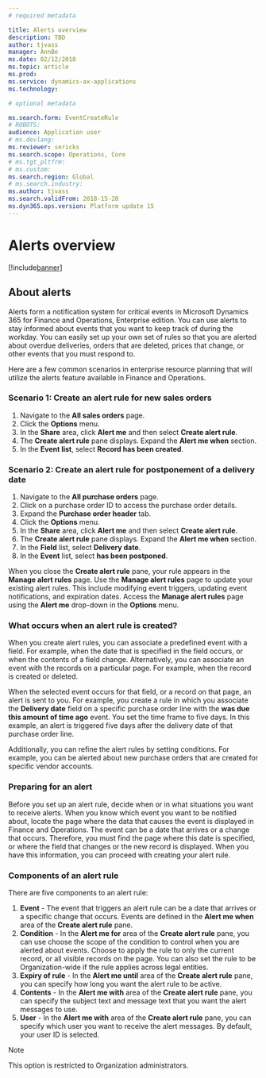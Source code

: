 ```yaml
---
# required metadata

title: Alerts overview
description: TBD
author: tjvass
manager: AnnBe
ms.date: 02/12/2018
ms.topic: article
ms.prod: 
ms.service: dynamics-ax-applications
ms.technology: 

# optional metadata

ms.search.form: EventCreateRule
# ROBOTS:
audience: Application user
# ms.devlang: 
ms.reviewer: sericks
ms.search.scope: Operations, Core
# ms.tgt_pltfrm: 
# ms.custom:
ms.search.region: Global
# ms.search.industry:
ms.author: tjvass
ms.search.validFrom: 2018-15-28
ms.dyn365.ops.version: Platform update 15
---
```


# Alerts overview

[!include[banner](../includes/banner.md)]

## About alerts
Alerts form a notification system for critical events in Microsoft Dynamics 365 for Finance and Operations, Enterprise edition. You can use alerts to stay informed about events that you want to keep track of during the workday. You can easily set up your own set of rules so that you are alerted about overdue deliveries, orders that are deleted, prices that change, or other events that you must respond to.

Here are a few common scenarios in enterprise resource planning that will utilize the alerts feature available in Finance and Operations.

### Scenario 1:  Create an alert rule for new sales orders
   1. Navigate to the **All sales orders** page.
   2. Click the **Options** menu.
   3. In the **Share** area, click **Alert me** and then select  **Create alert rule**.
   4. The **Create alert rule** pane displays. Expand the **Alert me when** section. 
   5. In the **Event list**, select **Record has been created**. 

### Scenario 2:  Create an alert rule for postponement of a delivery date
   1. Navigate to the **All purchase orders** page.
   2. Click on a purchase order ID to access the purchase order details.
   3. Expand the **Purchase order header** tab. 
   4. Click the **Options** menu.
   5. In the **Share** area, click **Alert me** and then select  **Create alert rule**.
   6. The **Create alert rule** pane displays. Expand the **Alert me when** section. 
   7. In the **Field** list, select **Delivery date**.
   8. In the **Event** list, select **has been postponed**. 
	
When you close the **Create alert rule** pane, your rule appears in the **Manage alert rules** page.  Use the **Manage alert rules** page to update your existing alert rules.  This include modifying event triggers, updating event notifications, and expiration dates.  Access the **Manage alert rules** page using the **Alert me** drop-down in the **Options** menu.

### What occurs when an alert rule is created?
When you create alert rules, you can associate a predefined event with a field. For example, when the date that is specified in the field occurs, or when the contents of a field change. Alternatively, you can associate an event with the records on a particular page. For example, when the record is created or deleted. 

When the selected event occurs for that field, or a record on that page, an alert is sent to you. For example, you create a rule in which you associate the **Delivery date** field on a specific purchase order line with the **was due this amount of time ago** event. You set the time frame to five days. In this example, an alert is triggered five days after the delivery date of that purchase order line. 

Additionally, you can refine the alert rules by setting conditions. For example, you can be alerted about new purchase orders that are created for specific vendor accounts. 

### Preparing for an alert
Before you set up an alert rule, decide when or in what situations you want to receive alerts. When you know which event you want to be notified about, locate the page where the data that causes the event is displayed in Finance and Operations. The event can be a date that arrives or a change that occurs. Therefore, you must find the page where this date is specified, or where the field that changes or the new record is displayed. When you have this information, you can proceed with creating your alert rule.

### Components of an alert rule
There are five components to an alert rule:

   1. **Event** - The event that triggers an alert rule can be a date that arrives or a specific change that occurs. Events are defined in the **Alert me when** area of the **Create alert rule** pane.
   2. **Condition** - In the **Alert me for** area of the **Create alert rule** pane, you can use choose the scope of the condition to control when you are alerted about events.  Choose to apply the rule to only the current record, or all visible records on the page.  You can also set the rule to be Organization-wide if the rule applies across legal entities.
   3. **Expiry of rule** - In the **Alert me until** area of the **Create alert rule** pane, you can specify how long you want the alert rule to be active.
   4. **Contents** - In the **Alert me with** area of the **Create alert rule** pane, you can specify the subject text and message text that you want the alert messages to use. 
   5. **User** - In the **Alert me with** area of the **Create alert rule** pane, you can specify which user you want to receive the alert messages. By default, your user ID is selected.  
   > [!Note]
   > This option is restricted to Organization administrators.

